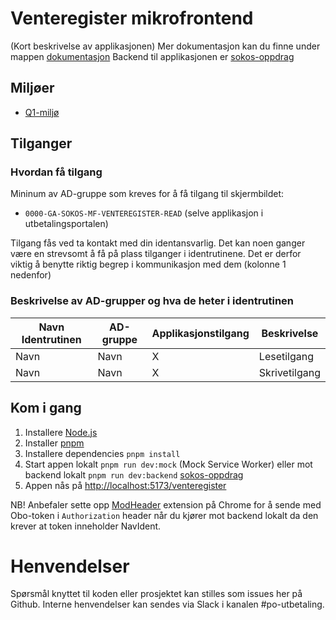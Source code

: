 # Venteregister mikrofrontend

(Kort beskrivelse av applikasjonen)
Mer dokumentasjon kan du finne under mappen [dokumentasjon](dokumentasjon)
Backend til applikasjonen er [sokos-oppdrag](https://github.com/navikt/sokos-oppdrag)

## Miljøer

- [Q1-miljø](https://utbetalingsportalen.intern.dev.nav.no/venteregister)

## Tilganger

### Hvordan få tilgang

Mininum av AD-gruppe som kreves for å få tilgang til skjermbildet:

- `0000-GA-SOKOS-MF-VENTEREGISTER-READ` (selve applikasjon i utbetalingsportalen)

Tilgang fås ved ta kontakt med din identansvarlig. Det kan noen ganger være en strevsomt å få på plass tilganger
i identrutinene. Det er derfor viktig å benytte riktig begrep i kommunikasjon med dem (kolonne 1 nedenfor)

### Beskrivelse av AD-grupper og hva de heter i identrutinen

| Navn Identrutinen | AD-gruppe | Applikasjonstilgang | Beskrivelse   |
| ----------------- | --------- | ------------------- | ------------- |
| Navn              | Navn      | X                   | Lesetilgang   |
| Navn              | Navn      | X                   | Skrivetilgang |

## Kom i gang

1. Installere [Node.js](https://nodejs.dev/en/)
2. Installer [pnpm](https://pnpm.io/)
3. Installere dependencies `pnpm install`
4. Start appen lokalt `pnpm run dev:mock` (Mock Service Worker) eller mot backend lokalt `pnpm run dev:backend` [sokos-oppdrag](https://github.com/navikt/sokos-oppdrag)
5. Appen nås på <http://localhost:5173/venteregister>

NB! Anbefaler sette opp [ModHeader](https://modheader.com/) extension på Chrome for å sende med Obo-token i `Authorization` header når du kjører mot backend lokalt da den krever at token inneholder NavIdent.

# Henvendelser

Spørsmål knyttet til koden eller prosjektet kan stilles som issues her på Github.
Interne henvendelser kan sendes via Slack i kanalen #po-utbetaling.
